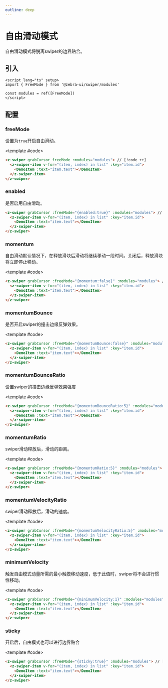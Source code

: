 ```yaml
---
outline: deep
---
```


# 自由滑动模式

自由滑动模式将脱离swiper的边界贴合。

<script setup>
  import {
   ref
  } from 'vue';
  import {
  FreeMode
} from '@zebra-ui/swiper/modules'

  const list = ref(Array.from({
   length: 5
  }).map((item, index) => {
    return {
     text: `Slide ${index + 1}`,
     id: index + 1
    }
   }
  ))
  const modules = ref([FreeMode])

  const swiperInstance = ref({})

  const onSwiper = (swiper,name)=>{
    swiperInstance.value[name] = swiper;
  }
</script>

## 引入

<!--@include: ./../.vitepress/mixins/modulesTip.md-->

```vue
<script lang="ts" setup>
import { FreeMode } from '@zebra-ui/swiper/modules'

const modules = ref([FreeMode])
</script>
```

## 配置

### freeMode

设置为`true`开启自由滑动。

<ComponentInfo type="Boolean,Object" value="false"></ComponentInfo>

<DemoBlock expanded>
<z-swiper grabCursor freeMode :modules="modules">
  <z-swiper-item v-for="(item, index) in list" :key="item.id">
    <DemoItem :text="item.text"></DemoItem>
  </z-swiper-item>
</z-swiper>

<template #code>

```html
<z-swiper grabCursor freeMode :modules="modules"> // [!code ++]
  <z-swiper-item v-for="(item, index) in list" :key="item.id">
    <DemoItem :text="item.text"></DemoItem>
  </z-swiper-item>
</z-swiper>
```

  </template>

</DemoBlock>

### enabled

是否启用自由滑动。

```html
<z-swiper grabCursor :freeMode="{enabled:true}" :modules="modules"> // [!code ++]
  <z-swiper-item v-for="(item, index) in list" :key="item.id">
    <DemoItem :text="item.text"></DemoItem>
  </z-swiper-item>
</z-swiper>
```

### momentum

自由滑动默认情况下，在释放滑块后滑动将继续移动一段时间。关闭后，释放滑块将立即停止移动。

<ComponentInfo type="boolean" value="true"></ComponentInfo>

<DemoBlock expanded>
<z-swiper grabCursor :freeMode="{momentum:false}" :modules="modules">
  <z-swiper-item v-for="(item, index) in list" :key="item.id">
    <DemoItem :text="item.text"></DemoItem>
  </z-swiper-item>
</z-swiper>

<template #code>

```html
<z-swiper grabCursor :freeMode="{momentum:false}" :modules="modules"> // [!code ++]
  <z-swiper-item v-for="(item, index) in list" :key="item.id">
    <DemoItem :text="item.text"></DemoItem>
  </z-swiper-item>
</z-swiper>
```

  </template>

</DemoBlock>

### momentumBounce

是否开启swiper的撞击边缘反弹效果。

<ComponentInfo type="boolean" value="true"></ComponentInfo>

<DemoBlock expanded>
<z-swiper grabCursor :freeMode="{momentumBounce:false}" :modules="modules">
  <z-swiper-item v-for="(item, index) in list" :key="item.id">
    <DemoItem :text="item.text"></DemoItem>
  </z-swiper-item>
</z-swiper>

<template #code>

```html
<z-swiper grabCursor :freeMode="{momentumBounce:false}" :modules="modules"> // [!code ++]
  <z-swiper-item v-for="(item, index) in list" :key="item.id">
    <DemoItem :text="item.text"></DemoItem>
  </z-swiper-item>
</z-swiper>
```

  </template>

</DemoBlock>

### momentumBounceRatio

设置swiper的撞击边缘反弹效果强度

<ComponentInfo type="number" value="1"></ComponentInfo>

<DemoBlock expanded>
<z-swiper grabCursor :freeMode="{momentumBounceRatio:5}" :modules="modules">
  <z-swiper-item v-for="(item, index) in list" :key="item.id">
    <DemoItem :text="item.text"></DemoItem>
  </z-swiper-item>
</z-swiper>

<template #code>

```html
<z-swiper grabCursor :freeMode="{momentumBounceRatio:5}" :modules="modules"> // [!code ++]
  <z-swiper-item v-for="(item, index) in list" :key="item.id">
    <DemoItem :text="item.text"></DemoItem>
  </z-swiper-item>
</z-swiper>
```

  </template>

</DemoBlock>

### momentumRatio

swiper滑动释放后，滑动的距离。

<ComponentInfo type="number" value="1"></ComponentInfo>

<DemoBlock expanded>
<z-swiper grabCursor :freeMode="{momentumRatio:5}" :modules="modules">
  <z-swiper-item v-for="(item, index) in list" :key="item.id">
    <DemoItem :text="item.text"></DemoItem>
  </z-swiper-item>
</z-swiper>

<template #code>

```html
<z-swiper grabCursor :freeMode="{momentumRatio:5}" :modules="modules"> // [!code ++]
  <z-swiper-item v-for="(item, index) in list" :key="item.id">
    <DemoItem :text="item.text"></DemoItem>
  </z-swiper-item>
</z-swiper>
```

  </template>

</DemoBlock>

### momentumVelocityRatio

swiper滑动释放后，滑动的速度。

<ComponentInfo type="number" value="1"></ComponentInfo>

<DemoBlock expanded>
<z-swiper grabCursor :freeMode="{momentumVelocityRatio:5}" :modules="modules">
  <z-swiper-item v-for="(item, index) in list" :key="item.id">
    <DemoItem :text="item.text"></DemoItem>
  </z-swiper-item>
</z-swiper>

<template #code>

```html
<z-swiper grabCursor :freeMode="{momentumVelocityRatio:5}" :modules="modules"> // [!code ++]
  <z-swiper-item v-for="(item, index) in list" :key="item.id">
    <DemoItem :text="item.text"></DemoItem>
  </z-swiper-item>
</z-swiper>
```

  </template>

</DemoBlock>

### minimumVelocity

触发自由模式动量所需的最小触摸移动速度，低于此值时，swiper将不会进行惯性移动。

<ComponentInfo type="number" value="0.02"></ComponentInfo>

<DemoBlock expanded>
<z-swiper grabCursor :freeMode="{minimumVelocity:1}" :modules="modules">
  <z-swiper-item v-for="(item, index) in list" :key="item.id">
    <DemoItem :text="item.text"></DemoItem>
  </z-swiper-item>
</z-swiper>

<template #code>

```html
<z-swiper grabCursor :freeMode="{minimumVelocity:1}" :modules="modules"> // [!code ++]
  <z-swiper-item v-for="(item, index) in list" :key="item.id">
    <DemoItem :text="item.text"></DemoItem>
  </z-swiper-item>
</z-swiper>
```

  </template>

</DemoBlock>

### sticky

开启后，自由模式也可以进行边界贴合

<ComponentInfo type="boolean" value="false"></ComponentInfo>

<DemoBlock expanded>
<z-swiper grabCursor :freeMode="{sticky:true}" :modules="modules">
  <z-swiper-item v-for="(item, index) in list" :key="item.id">
    <DemoItem :text="item.text"></DemoItem>
  </z-swiper-item>
</z-swiper>

<template #code>

```html
<z-swiper grabCursor :freeMode="{sticky:true}" :modules="modules"> // [!code ++]
  <z-swiper-item v-for="(item, index) in list" :key="item.id">
    <DemoItem :text="item.text"></DemoItem>
  </z-swiper-item>
</z-swiper>
```

 </template>

</DemoBlock>
